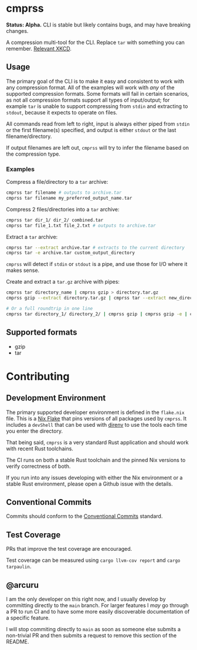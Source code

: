 # cmprss

**Status: Alpha.**
CLI is stable but likely contains bugs, and may have breaking changes.

A compression multi-tool for the CLI.
Replace `tar` with something you can remember.
[Relevant XKCD](https://xkcd.com/1168/).

## Usage

The primary goal of the CLI is to make it easy and consistent to work with any compression format.
All of the examples will work with _any_ of the supported compression formats.
Some formats will fail in certain scenarios, as not all compression formats support all types of input/output; for example `tar` is unable to support compressing from `stdin` and extracting to `stdout`, because it expects to operate on files.

All commands read from left to right, input is always either piped from `stdin` or the first filename(s) specified, and output is either `stdout` or the last filename/directory.

If output filenames are left out, `cmprss` will try to infer the filename based on the compression type.

### Examples

Compress a file/directory to a `tar` archive:

```bash
cmprss tar filename # outputs to archive.tar
cmprss tar filename my_preferred_output_name.tar
```

Compress 2 files/directories into a `tar` archive:

```bash
cmprss tar dir_1/ dir_2/ combined.tar
cmprss tar file_1.txt file_2.txt # outputs to archive.tar
```

Extract a `tar` archive:

```bash
cmprss tar --extract archive.tar # extracts to the current directory
cmprss tar -e archive.tar custom_output_directory
```

`cmprss` will detect if `stdin` or `stdout` is a pipe, and use those for I/O where it makes sense.

Create and extract a `tar.gz` archive with pipes:

```bash
cmprss tar directory_name | cmprss gzip > directory.tar.gz
cmprss gzip --extract directory.tar.gz | cmprss tar --extract new_directory

# Or a full roundtrip in one line
cmprss tar directory_1/ directory_2/ | cmprss gzip | cmprss gzip -e | cmprss tar -e new_directory
```

## Supported formats

- gzip
- tar

# Contributing

## Development Environment

The primary supported developer environment is defined in the `flake.nix` file.
This is a [Nix Flake](https://nixos.wiki/wiki/Flakes) that pins versions of all packages used by `cmprss`.
It includes a `devShell` that can be used with [direnv](https://direnv.net/) to use the tools each time you enter the directory.

That being said, `cmprss` is a very standard Rust application and should work with recent Rust toolchains.

The CI runs on both a stable Rust toolchain and the pinned Nix versions to verify correctness of both.

If you run into any issues developing with either the Nix environment or a stable Rust environment, please open a Github issue with the details.

## Conventional Commits

Commits should conform to the [Conventional Commits](https://www.conventionalcommits.org/en/v1.0.0/) standard.

## Test Coverage

PRs that improve the test coverage are encouraged.

Test coverage can be measured using `cargo llvm-cov report` and `cargo tarpaulin`.

## @arcuru

I am the only developer on this right now, and I usually develop by committing directly to the `main` branch.
For larger features I _may_ go through a PR to run CI and to have some more easily discoverable documentation of a specific feature.

I will stop commiting directly to `main` as soon as someone else submits a non-trivial PR and then submits a request to remove this section of the README.
